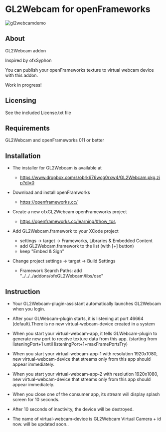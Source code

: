 GL2Webcam for openFrameworks
==========================

![gl2webcamdemo](https://user-images.githubusercontent.com/72069/92401639-0373c400-f169-11ea-9a25-87df2ac22839.gif)


About
-----
GL2Webcam addon

Inspired by ofxSyphon

You can publish your openFrameworks texture to virtual webcam device with this addon.

Work in progress!

Licensing
--------
See the included License.txt file

Requirements
---------
GL2Webcam and openFrameworks 011 or better

Installation
------------
- The installer for GL2Webcam is available at
  * https://www.dropbox.com/s/obrk676wcg0rxw4/GL2Webcam.pkg.zip?dl=0
  
- Download and install openFramworks
  * https://openframeworks.cc/

- Create a new ofxGL2Webcam openFrameworks project 
  * https://openframeworks.cc/learning/#how_tos

- Add GL2Webcam.framework to your XCode project
  * settings -> target -> Frameworks, Libraries & Embedded Content
  * add GL2Webcam.framework to the list (with [+] button)
  * keep "Embed & Sign"
- Change project settings -> target -> Build Settings
  * Framework Search Paths: add "../../../addons/ofxGL2Webcam/libs/osx"
  
Instruction
-----------


- Your GL2Webcam-plugin-assistant automatically launches GL2Webcam when you login. 
  
- After your GLWebcam-plugin starts, it is listening at port 46664 (default).There is no new virtual-webcam-device created in a system
  
- When you start your virtual-webcam-app, it tells GLWebcam-plugin to generate new port to receive texture data from this app.
    (starting from listeningPort+1 until listeningPort+1+maxFramePortsTry)

- When you start your virtual-webcam-app-1 with resolution 1920x1080, new virtual-webcam-device that streams only from this app should appear immediately.

- When you start your virtual-webcam-app-2 with resolution 1920x1080, new virtual-webcam-device that streams only from this app should appear immediately.

- When you close one of the consumer app, its stream will display splash screen for 10 seconds.

- After 10 seconds of inactivity, the device will be destroyed.

- The name of virtual-webcam-device is GL2Webcam Virtual Camera + id now. will be updated soon..

